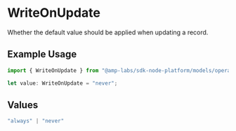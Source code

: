 # WriteOnUpdate

Whether the default value should be applied when updating a record.

## Example Usage

```typescript
import { WriteOnUpdate } from "@amp-labs/sdk-node-platform/models/operations";

let value: WriteOnUpdate = "never";
```

## Values

```typescript
"always" | "never"
```